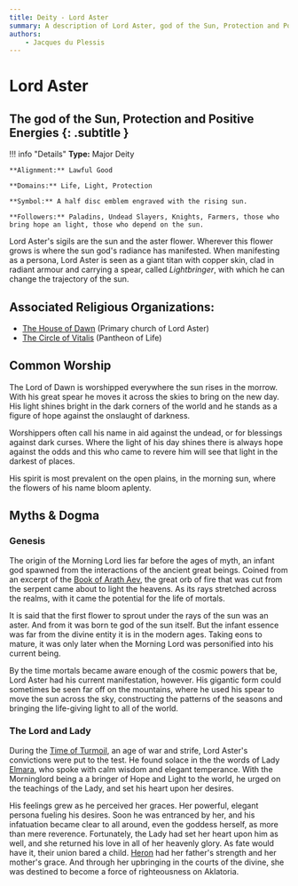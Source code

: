 ```yaml
---
title: Deity - Lord Aster
summary: A description of Lord Aster, god of the Sun, Protection and Positive Energies.
authors:
    - Jacques du Plessis
---
```

# Lord Aster
## The god of the Sun, Protection and Positive Energies {: .subtitle }

!!! info "Details"
    **Type:** Major Deity
    
    **Alignment:** Lawful Good

    **Domains:** Life, Light, Protection
    
    **Symbol:** A half disc emblem engraved with the rising sun.

    **Followers:** Paladins, Undead Slayers, Knights, Farmers, those who bring hope an light, those who depend on the sun.

Lord Aster's sigils are the sun and the aster flower. Wherever this flower grows is where the sun god's radiance has manifested.  When manifesting as a persona, Lord Aster is seen as a giant titan with copper skin, clad in radiant armour and carrying a spear, called _Lightbringer_, with which he can change the trajectory of the sun.

## Associated Religious Organizations:
* [The House of Dawn](../../organizations/house_of_dawn) (Primary church of Lord Aster)
* [The Circle of Vitalis](../../organizations/circle_of_vitalis) (Pantheon of Life)

## Common Worship
The Lord of Dawn is worshipped everywhere the sun rises in the morrow.  With his great spear he moves it across the skies to bring on the new day. His light shines bright in the dark corners of the world and he stands as a figure of hope against the onslaught of darkness.

Worshippers often call his name in aid against the undead, or for blessings against dark curses. Where the light of his day shines there is always hope against the odds and this who came to revere him will see that light in the darkest of places.

His spirit is most prevalent on the open plains, in the morning sun, where the flowers of his name bloom aplenty.

## Myths & Dogma
### Genesis
The origin of the Morning Lord lies far before the ages of myth, an infant god spawned from the interactions of the ancient great beings.  Coined from an excerpt of the [Book of Arath Aev](../../../history/artifacts/book_of_arath_aev/#book-three-the-birth-of-arath), the great orb of fire that was cut from the serpent came about to light the heavens.  As its rays stretched across the realms, with it came the potential for the life of mortals.

It is said that the first flower to sprout under the rays of the sun was an aster. And from it was born te god of the sun itself.  But the infant essence was far from the divine entity it is in the modern ages.  Taking eons to mature, it was only later when the Morning Lord was personified into his current being.

By the time mortals became aware enough of the cosmic powers that be, Lord Aster had his current manifestation, however.  His gigantic form could sometimes be seen far off on the mountains, where he used his spear to move the sun across the sky, constructing the patterns of the seasons and bringing the life-giving light to all of the world.

### The Lord and Lady
During the [Time of Turmoil](../../../history/ages/time_of_turmoil), an age of war and strife, Lord Aster's convictions were put to the test.  He found solace in the the words of Lady [Elmara](../elmara), who spoke with calm wisdom and elegant temperance.  With the Morninglord being a a bringer of Hope and Light to the world, he urged on the teachings of the Lady, and set his heart upon her desires.

His feelings grew as he perceived her graces. Her powerful, elegant persona fueling his desires. Soon he was entranced by her, and his infatuation became clear to all around, even the goddess herself, as more than mere reverence.  Fortunately, the Lady had set her heart upon him as well, and she returned his love in all of her heavenly glory.  As fate would have it, their union bared a child.  [Heron](../heron) had her father's strength and her mother's grace. And through her upbringing in the courts of the divine, she was destined to become a force of righteousness on Aklatoria.